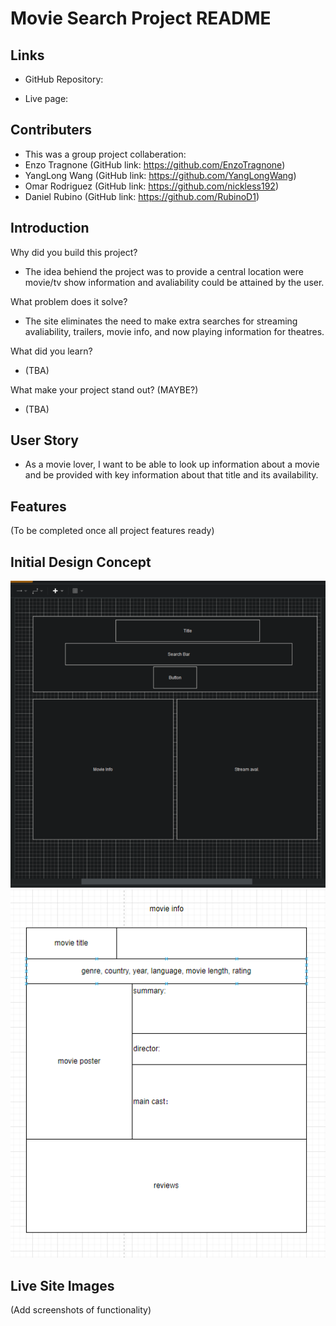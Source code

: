 # Movie Search Project README

## Links
- GitHub Repository: 

- Live page: 

## Contributers 
- This was a group project collaberation:
- Enzo Tragnone (GitHub link: https://github.com/EnzoTragnone)
- YangLong Wang (GitHub link: https://github.com/YangLongWang)
- Omar Rodriguez (GitHub link: https://github.com/nickless192)
- Daniel Rubino (GitHub link: https://github.com/RubinoD1)

## Introduction 
 Why did you build this project?

- The idea behiend the project was to provide a central location were movie/tv show information and avaliability could be attained by the user. 

 What problem does it solve?

- The site eliminates the need to make extra searches for streaming avaliability, trailers, movie info, and now playing information for theatres. 

 What did you learn?

 - (TBA)

 What make your project stand out? (MAYBE?)

 - (TBA) 
 

## User Story
- As a movie lover, I want to be able to look up information about a movie and be provided with key information about that title and its availability. 

## Features

(To be completed once all project features ready)




## Initial Design Concept 


![Wireframe](/assets/images/wireframe.png)
![Updated Wireframe](./assets/images/movie%20info.PNG)


## Live Site Images

(Add screenshots of functionality)


